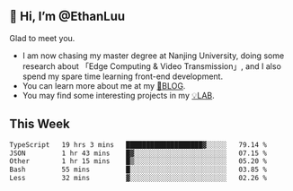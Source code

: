 ## 👋 Hi, I’m @EthanLuu

Glad to meet you.

- I am now chasing my master degree at Nanjing University, doing some research about 「Edge Computing & Video Transmission」, and I also spend my spare time learning front-end development.
- You can learn more about me at my [📝BLOG](https://blog.ethanloo.cn).
- You may find some interesting projects in my [💡LAB](https://lab.ethanloo.cn).

## This Week
<!--START_SECTION:waka-->

```txt
TypeScript   19 hrs 3 mins   ███████████████████▓░░░░░   79.14 %
JSON         1 hr 43 mins    █▓░░░░░░░░░░░░░░░░░░░░░░░   07.15 %
Other        1 hr 15 mins    █▒░░░░░░░░░░░░░░░░░░░░░░░   05.20 %
Bash         55 mins         █░░░░░░░░░░░░░░░░░░░░░░░░   03.85 %
Less         32 mins         ▓░░░░░░░░░░░░░░░░░░░░░░░░   02.26 %
```

<!--END_SECTION:waka-->
